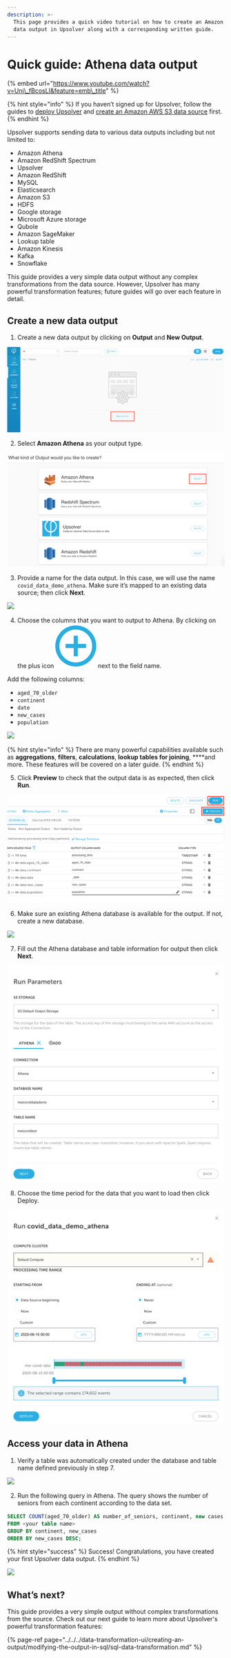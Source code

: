 ```yaml
---
description: >-
  This page provides a quick video tutorial on how to create an Amazon Athena
  data output in Upsolver along with a corresponding written guide.
---
```


# Quick guide: Athena data output

{% embed url="https://www.youtube.com/watch?v=Unj\_fBcosLI&feature=emb\_title" %}

{% hint style="info" %}
If you haven’t signed up for Upsolver, follow the guides to [deploy Upsolver](../../../../getting-started/start-using-upsolver/upsolver-deployment-guide.md) and [create an Amazon AWS S3 data source](../../../../connecting-data-sources/amazon-aws-data-sources/amazon-s3-data-source/quick-guide-s3-data-source-1.md) first.
{% endhint %}

Upsolver supports sending data to various data outputs including but not limited to:

* Amazon Athena
* Amazon RedShift Spectrum
* Upsolver
* Amazon RedShift
* MySQL
* Elasticsearch
* Amazon S3
* HDFS
* Google storage
* Microsoft Azure storage
* Qubole
* Amazon SageMaker
* Lookup table
* Amazon Kinesis
* Kafka
* Snowflake

This guide provides a very simple data output without any complex transformations from the data source. However, Upsolver has many powerful transformation features; future guides will go over each feature in detail.

## Create a new data output

1. Create a new data output by clicking on **Output** and **New Output**.

![](../../../../.gitbook/assets/screen-shot-2020-09-05-at-11.12.59-am.png)

2. Select **Amazon Athena** as your output type.

![](../../../../.gitbook/assets/screen-shot-2020-09-05-at-11.14.26-am.png)

3. Provide a name for the data output. In this case, we will use the name `covid_data_demo_athena`. Make sure it’s mapped to an existing data source; then click **Next**.

![](https://www.upsolver.com/wp-content/uploads/2020/07/Screen-Shot-2020-07-07-at-13.20.47.png)

4. Choose the columns that you want to output to Athena. By clicking on the plus icon![](../../../../.gitbook/assets/screen-shot-2020-08-13-at-5.06.39-pm.png)next to the field name. 

Add the following columns: 

* `aged_70_older` 
* `continent` 
* `date` 
* `new_cases`
* `population` 

![](https://www.upsolver.com/wp-content/uploads/2020/07/Screen-Shot-2020-07-07-at-13.21.59.png)

{% hint style="info" %}
There are many powerful capabilities available such as **aggregations**, **filters**, **calculations**, **lookup tables for joining**, ****and more. These features will be covered on a later guide. 
{% endhint %}

5. Click **Preview** to check that the output data is as expected, then click **Run**.

![](../../../../.gitbook/assets/screen-shot-2020-09-05-at-11.16.29-am.png)

6. Make sure an existing Athena database is available for the output. If not, create a new database. 

![](https://www.upsolver.com/wp-content/uploads/2020/07/Screen-Shot-2020-07-07-at-13.23.47.png)

7. Fill out the Athena database and table information for output then click **Next**.

![](../../../../.gitbook/assets/screen-shot-2020-09-05-at-11.21.34-am.png)

8. Choose the time period for the data that you want to load then click Deploy.

![](../../../../.gitbook/assets/screen-shot-2020-09-05-at-11.20.14-am.png)

## Access your data in Athena

1. Verify a table was automatically created under the database and table name defined previously in step 7.

![](https://www.upsolver.com/wp-content/uploads/2020/07/Screen-Shot-2020-07-07-at-13.28.12.png)

2. Run the following query in Athena. The query shows the number of seniors from each continent according to the data set. 

```sql
SELECT COUNT(aged_70_older) AS number_of_seniors, continent, new cases
FROM <your table name>
GROUP BY continent, new_cases
ORDER BY new_cases DESC;
```

{% hint style="success" %}
Success! Congratulations, you have created your first Upsolver data output.
{% endhint %}

![](https://www.upsolver.com/wp-content/uploads/2020/07/Screen-Shot-2020-07-07-at-13.30.14.png)

## What’s next?

This guide provides a very simple output without complex transformations from the source. Check out our next guide to learn more about Upsolver's powerful transformation features:

{% page-ref page="../../../data-transformation-ui/creating-an-output/modifying-the-output-in-sql/sql-data-transformation.md" %}

